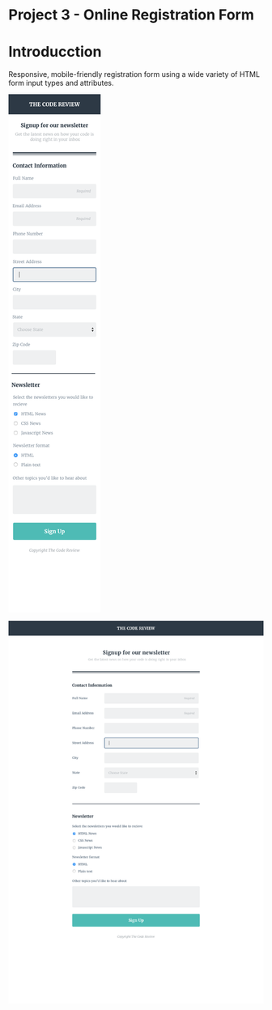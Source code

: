 Project 3 - Online Registration Form
=========

# Introducction
Responsive, mobile-friendly registration form using a wide variety of HTML form input types and attributes.

![Online Registration Form mobile](mockups/mobile-form.png)

![Online Registration Form desktop](mockups/desktop-form.png)
